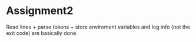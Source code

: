 # Assignment2
Read lines + parse tokens + store enviroment variables and log info (not the exit code) are basically done. 
